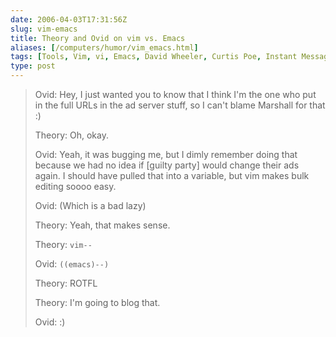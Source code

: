```yaml
--- 
date: 2006-04-03T17:31:56Z
slug: vim-emacs
title: Theory and Ovid on vim vs. Emacs
aliases: [/computers/humor/vim_emacs.html]
tags: [Tools, Vim, vi, Emacs, David Wheeler, Curtis Poe, Instant Message]
type: post
---
```


> Ovid: Hey, I just wanted you to know that I think I'm the one who put in the
> full URLs in the ad server stuff, so I can't blame Marshall for that :)
>
> Theory: Oh, okay.
>
> Ovid: Yeah, it was bugging me, but I dimly remember doing that because we had
> no idea if \[guilty party\] would change their ads again. I should have pulled
> that into a variable, but vim makes bulk editing soooo easy.
>
> Ovid: (Which is a bad lazy)
>
> Theory: Yeah, that makes sense.
>
> Theory: `vim--`
>
> Ovid: `((emacs)--)`
>
> Theory: ROTFL
>
> Theory: I'm going to blog that.
>
> Ovid: :)
